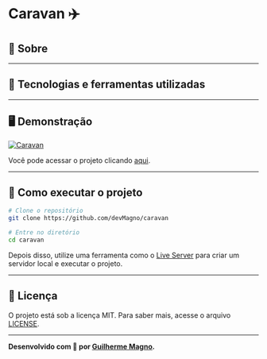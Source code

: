 # Caravan ✈️

## 📖 Sobre   

---

## 🚀 Tecnologias e ferramentas utilizadas

---

## 🖥️ Demonstração
[![Caravan](https://i.imgur.com/nEDXP1r.png "Clique para acessar o projeto")](https://devmagno.github.io/caravan/src/pages/index.html "Clique para acessar o projeto")   

Você pode acessar o projeto clicando [aqui](https://devmagno.github.io/caravan/src/pages/index.html).

---

## 🔧 Como executar o projeto
```bash
# Clone o repositório
git clone https://github.com/devMagno/caravan

# Entre no diretório
cd caravan
```
Depois disso, utilize uma ferramenta como o [Live Server](https://marketplace.visualstudio.com/items?itemName=ritwickdey.LiveServer) para criar um servidor local e executar o projeto.

---

## 📝 Licença
O projeto está sob a licença MIT. Para saber mais, acesse o arquivo [LICENSE](https://github.com/devMagno/caravan/blob/main/LICENSE).

---
**Desenvolvido com 💙 por [Guilherme Magno](https://github.com/devmagno/).**
